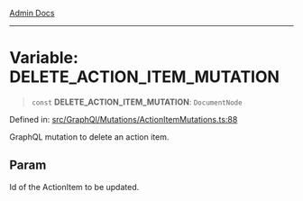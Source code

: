 [Admin Docs](/)

***

# Variable: DELETE\_ACTION\_ITEM\_MUTATION

> `const` **DELETE\_ACTION\_ITEM\_MUTATION**: `DocumentNode`

Defined in: [src/GraphQl/Mutations/ActionItemMutations.ts:88](https://github.com/abhassen44/talawa-admin/blob/285f7384c3d26b5028a286d84f89b85120d130a2/src/GraphQl/Mutations/ActionItemMutations.ts#L88)

GraphQL mutation to delete an action item.

## Param

Id of the ActionItem to be updated.
